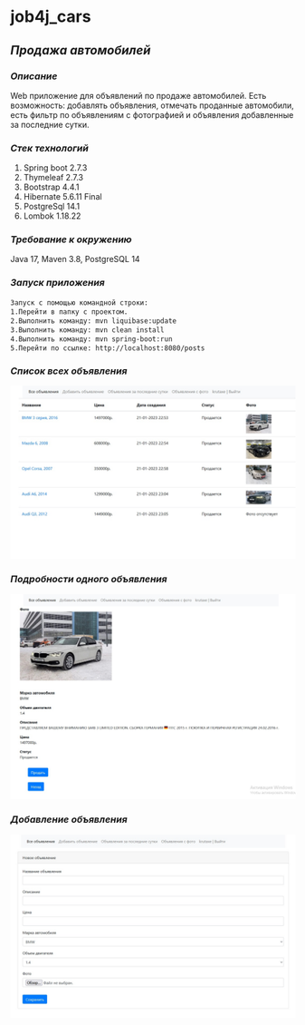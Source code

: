 # job4j_cars

## *Продажа автомобилей*

### *Описание*
Web приложение для объявлений по продаже автомобилей.
Есть возможность: добавлять объявления, отмечать проданные автомобили,
                  есть фильтр по объявлениям с фотографией и объявления
                  добавленные за последние сутки.

### *Стек технологий*

1. Spring boot 2.7.3
2. Thymeleaf 2.7.3
3. Bootstrap 4.4.1
4. Hibernate 5.6.11 Final
5. PostgreSql 14.1
6. Lombok 1.18.22

### *Требование к окружению*
Java 17, Maven 3.8, PostgreSQL 14

### *Запуск приложения*

    Запуск с помощью командной строки:
    1.Перейти в папку с проектом.
    2.Выполнить команду: mvn liquibase:update
    3.Выполнить команду: mvn clean install
    4.Выполнить команду: mvn spring-boot:run
    5.Перейти по ссылке: http://localhost:8080/posts 


### *Список всех объявления*
![](img/1.jpg)

### *Подробности одного объявления*
![](img/2.jpg)

### *Добавление объявления*
![](img/3.jpg)
